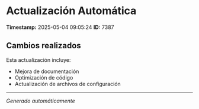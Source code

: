 # Actualización Automática

**Timestamp:** 2025-05-04 09:05:24
**ID:** 7387

## Cambios realizados

Esta actualización incluye:
- Mejora de documentación
- Optimización de código
- Actualización de archivos de configuración

---
*Generado automáticamente*

